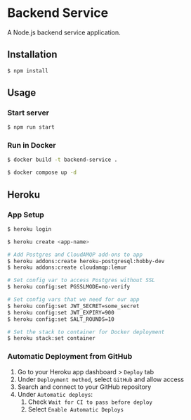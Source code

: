# Backend Service

A Node.js backend service application.

## Installation

```bash
$ npm install
```

## Usage

### Start server

```bash
$ npm run start
```

### Run in Docker

```bash
$ docker build -t backend-service .

$ docker compose up -d
```

## Heroku

### App Setup

```bash
$ heroku login

$ heroku create <app-name>

# Add Postgres and CloudAMQP add-ons to app
$ heroku addons:create heroku-postgresql:hobby-dev
$ heroku addons:create cloudamqp:lemur

# Set config var to access Postgres without SSL
$ heroku config:set PGSSLMODE=no-verify

# Set config vars that we need for our app
$ heroku config:set JWT_SECRET=some_secret
$ heroku config:set JWT_EXPIRY=900
$ heroku config:set SALT_ROUNDS=10

# Set the stack to container for Docker deployment
$ heroku stack:set container
```

### Automatic Deployment from GitHub

1. Go to your Heroku app dashboard > `Deploy` tab
2. Under `Deployment method`, select `GitHub` and allow access
3. Search and connect to your GitHub repository
4. Under `Automatic deploys`:
   1. Check `Wait for CI to pass before deploy`
   2. Select `Enable Automatic Deploys`
